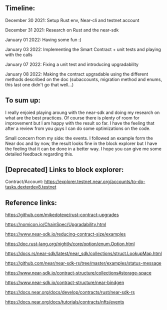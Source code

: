 ## Timeline:

December 30 2021: Setup Rust env, Near-cli and testnet account

December 31 2021: Research on Rust and the near-sdk

January 01 2022: Having some fun :)

January 03 2022: Implementing the Smart Contract + unit tests and playing with the calls

January 07 2022: Fixing a unit test and introducing upgradability

January 08 2022: Making the contract upgradable using the different methods described on the doc (subaccounts, migration method and enums, this last one didn't go that well...)

## To sum up:

I really enjoied playing aroung with the near-sdk and doing my research on what are the best practices. Of course there is plenty of room for improvement but I am happy with the result so far. I have the feeling that after a review from you guys I can do some optimizations on the code.

Small concern from my side: the events.
I followed an example form the Near doc and by now, the result looks fine in the block explorer but I have the feeling that it can be done in a better way. I hope you can give me some detailed feedback regarding this.

## [Deprecated] Links to block explorer:

Contract/Account:
https://explorer.testnet.near.org/accounts/to-do-tasks.dexterdev8.testnet

## Reference links:

https://github.com/mikedotexe/rust-contract-upgrades

https://nomicon.io/ChainSpec/Upgradability.html

https://www.near-sdk.io/reducing-contract-size/examples

https://doc.rust-lang.org/nightly/core/option/enum.Option.html

https://docs.rs/near-sdk/latest/near_sdk/collections/struct.LookupMap.html

https://github.com/near/near-sdk-rs/tree/master/examples/status-message

https://www.near-sdk.io/contract-structure/collections#storage-space

https://www.near-sdk.io/contract-structure/near-bindgen

https://docs.near.org/docs/develop/contracts/rust/near-sdk-rs

https://docs.near.org/docs/tutorials/contracts/nfts/events
